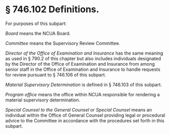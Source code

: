 # § 746.102   Definitions.

For purposes of this subpart:


*Board* means the NCUA Board.


*Committee* means the Supervisory Review Committee.


*Director of the Office of Examination and Insurance* has the same meaning as used in § 790.2 of this chapter but also includes individuals designated by the Director of the Office of Examination and Insurance from among senior staff in the Office of Examination and Insurance to handle requests for review pursuant to § 746.106 of this subpart.


*Material Supervisory Determination* is defined in § 746.103 of this subpart.


*Program office* means the office within NCUA responsible for rendering a material supervisory determination.


*Special Counsel to the General Counsel* or *Special Counsel* means an individual within the Office of General Counsel providing legal or procedural advice to the Committee in accordance with the procedures set forth in this subpart.




